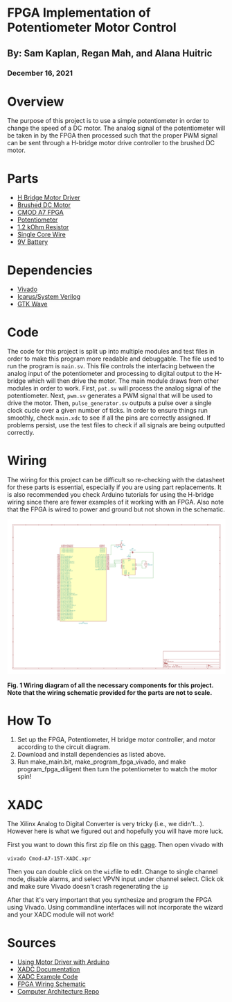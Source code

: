 # FPGA Implementation of Potentiometer Motor Control
## By: Sam Kaplan, Regan Mah, and Alana Huitric
### December 16, 2021

# Overview

The purpose of this project is to use a simple potentiometer in order to change the speed of a DC motor. The analog signal of the potentiometer will be taken in by the FPGA then processed such that the proper PWM signal can be sent through a H-bridge motor drive controller to the brushed DC motor.

# Parts
* [H Bridge Motor Driver](https://www.amazon.com/Qunqi-Controller-Module-Stepper-Arduino/dp/B014KMHSW6/ref=asc_df_B014KMHSW6/?tag=hyprod-20&linkCode=df0&hvadid=167139094796&hvpos=&hvnetw=g&hvrand=15513012047997898902&hvpone=&hvptwo=&hvqmt=&hvdev=c&hvdvcmdl=&hvlocint=&hvlocphy=9002080&hvtargid=pla-306436938191&psc=1)
* [Brushed DC Motor](https://www.pololu.com/product/2365)
* [CMOD A7 FPGA](https://digilent.com/shop/cmod-a7-breadboardable-artix-7-fpga-module/)
* [Potentiometer](https://www.amazon.com/MCIGICM-Breadboard-Trim-Potentiometer-Arduino/dp/B07S69443J/ref=sr_1_8?_encoding=UTF8&c=ts&keywords=Potentiometers&qid=1639676584&s=industrial&sr=1-8&ts_id=306810011)
* [1.2 kOhm Resistor](https://www.amazon.com/EDGELEC-Resistor-Tolerance-Resistance-Optional/dp/B07HDGCWCR/ref=sr_1_3?keywords=1.2+kohm+resistor&qid=1639677008&sr=8-3)
* [Single Core Wire](https://www.amazon.com/TUOFENG-Wire-Solid-different-colored-spools/dp/B07TX6BX47/ref=sr_1_2?keywords=single+core+wire&qid=1639677047&s=hi&sr=1-2)
* [9V Battery](https://www.amazon.com/Amazon-Basics-Performance-All-Purpose-Batteries/dp/B00MH4QM1S/ref=sr_1_5?keywords=9v+battery&qid=1639682927&rdc=1&sr=8-5)

# Dependencies

* [Vivado]()
* [Icarus/System Verilog]()
* [GTK Wave]()

# Code 

The code for this project is split up into multiple modules and test files in order to make this program more readable and debuggable. The file used to run the program is `main.sv`. This file controls the interfacing between the analog input of the potentiometer and processing to digital output to the H-bridge which will then drive the motor. The main module draws from other modules in order to work. First, `pot.sv` will process the analog signal of the potentiometer. Next, `pwm.sv` generates a PWM signal that will be used to drive the motor. Then, `pulse_generator.sv` outputs a pulse over a single clock cucle over a given number of ticks. In order to ensure things run smoothly, check `main.xdc` to see if all the pins are correctly assigned. If problems persist, use the test files to check if all signals are being outputted correctly.  

# Wiring 

The wiring for this project can be difficult so re-checking with the datasheet for these parts is essential, especially if you are using part replacements. It is also recommended you check Arduino tutorials for using the H-bridge wiring since there are fewer examples of it working with an FPGA. Also note that the FPGA is wired to power and ground but not shown in the schematic.

<img src="pics/Circuit Diagram.png"  />

**Fig. 1 Wiring diagram of all the necessary components for this project. Note that the wiring schematic provided for the parts are not to scale.**
# How To
1. Set up the FPGA, Potentiometer, H bridge motor controller, and motor according to the circuit diagram.
2. Download and install dependencies as listed above.
3. Run make_main.bit, make_program_fpga_vivado, and make program_fpga_diligent then turn the potentiometer to watch the motor spin!

# XADC
The Xilinx Analog to Digital Converter is very tricky (i.e., we didn't...). However here is what we figured out and hopefully you will have more luck. 

First you want to down this first zip file on this [page](https://github.com/Digilent/Cmod-A7-15T-XADC/releases/tag/v2018.2-1). Then open vivado with 

`vivado Cmod-A7-15T-XADC.xpr`

Then you can double click on the `wiz`file to edit. Change to single channel mode, disable alarms, and select VPVN input under channel select. Click ok and make sure Vivado doesn't crash regenerating the `ip`

After that it's very important that you synthesize and program the FPGA using Vivado. Using commandline interfaces will not incorporate the wizard and your XADC module will not work!

# Sources

* [Using Motor Driver with Arduino](https://create.arduino.cc/projecthub/ryanchan/how-to-use-the-l298n-motor-driver-b124c5)
* [XADC Documentation](https://www.xilinx.com/support/documentation/user_guides/ug480_7Series_XADC.pdf)
* [XADC Example Code](https://github.com/Digilent/Cmod-A7-15T-XADC?_ga=2.109299079.386762158.1639440346-1772712610.1632953568)
* [FPGA Wiring Schematic](https://digilent.com/reference/_media/reference/programmable-logic/cmod-a7/cmod_a7_sch_rev_c0.pdf)
* [Computer Architecture Repo](https://github.com/avinash-nonholonomy/olin-cafe-f21)
